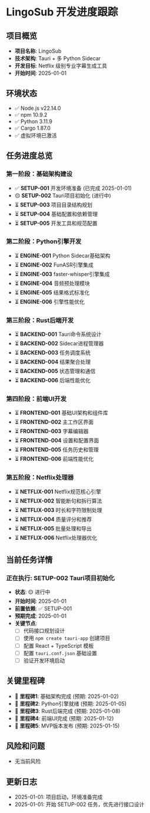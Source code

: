 # LingoSub 开发进度跟踪

## 项目概览
- **项目名称**: LingoSub
- **技术架构**: Tauri + 多 Python Sidecar 
- **开发目标**: Netflix 级别专业字幕生成工具
- **开始时间**: 2025-01-01

## 环境状态
- ✅ Node.js v22.14.0
- ✅ npm 10.9.2  
- ✅ Python 3.11.9
- ✅ Cargo 1.87.0
- ✅ 虚拟环境已激活

## 任务进度总览

### 第一阶段：基础架构建设
- ✅ **SETUP-001** 开发环境准备 (已完成 2025-01-01)
- 🟡 **SETUP-002** Tauri项目初始化 (进行中)  
- ⏳ **SETUP-003** 项目目录结构规划
- ⏳ **SETUP-004** 基础配置和依赖管理
- ⏳ **SETUP-005** 开发工具和规范配置

### 第二阶段：Python引擎开发
- ⏳ **ENGINE-001** Python Sidecar基础架构
- ⏳ **ENGINE-002** FunASR引擎集成
- ⏳ **ENGINE-003** faster-whisper引擎集成
- ⏳ **ENGINE-004** 音频预处理模块  
- ⏳ **ENGINE-005** 结果格式标准化
- ⏳ **ENGINE-006** 引擎性能优化

### 第三阶段：Rust后端开发
- ⏳ **BACKEND-001** Tauri命令系统设计
- ⏳ **BACKEND-002** Sidecar进程管理器
- ⏳ **BACKEND-003** 任务调度系统
- ⏳ **BACKEND-004** 结果聚合处理
- ⏳ **BACKEND-005** 状态管理和通信
- ⏳ **BACKEND-006** 后端性能优化

### 第四阶段：前端UI开发
- ⏳ **FRONTEND-001** 基础UI架构和组件库
- ⏳ **FRONTEND-002** 主工作区界面
- ⏳ **FRONTEND-003** 字幕编辑器
- ⏳ **FRONTEND-004** 设置和配置界面
- ⏳ **FRONTEND-005** 任务历史和管理
- ⏳ **FRONTEND-006** 前端性能优化

### 第五阶段：Netflix处理器
- ⏳ **NETFLIX-001** Netflix规范核心引擎
- ⏳ **NETFLIX-002** 智能断句和拆行算法
- ⏳ **NETFLIX-003** 时长和字符限制处理
- ⏳ **NETFLIX-004** 质量评分和推荐
- ⏳ **NETFLIX-005** 批量处理和导出
- ⏳ **NETFLIX-006** Netflix处理器优化

## 当前任务详情

### 正在执行: SETUP-002 Tauri项目初始化
- **状态**: 🟡 进行中
- **开始时间**: 2025-01-01
- **前置依赖**: ✅ SETUP-001
- **预期完成**: 2025-01-01
- **关键节点**:
  - [ ] 代码接口规划设计
  - [ ] 使用 `npm create tauri-app` 创建项目
  - [ ] 配置 React + TypeScript 模板
  - [ ] 配置 `tauri.conf.json` 基础设置
  - [ ] 验证开发环境启动

## 关键里程碑
- 🎯 **里程碑1**: 基础架构完成 (预期: 2025-01-02)
- 🎯 **里程碑2**: Python引擎就绪 (预期: 2025-01-05) 
- 🎯 **里程碑3**: Rust后端完成 (预期: 2025-01-08)
- 🎯 **里程碑4**: 前端UI完成 (预期: 2025-01-12)
- 🎯 **里程碑5**: MVP版本发布 (预期: 2025-01-15)

## 风险和问题
- 无当前风险

## 更新日志
- 2025-01-01: 项目启动，环境准备完成
- 2025-01-01: 开始 SETUP-002 任务，优先进行接口设计 